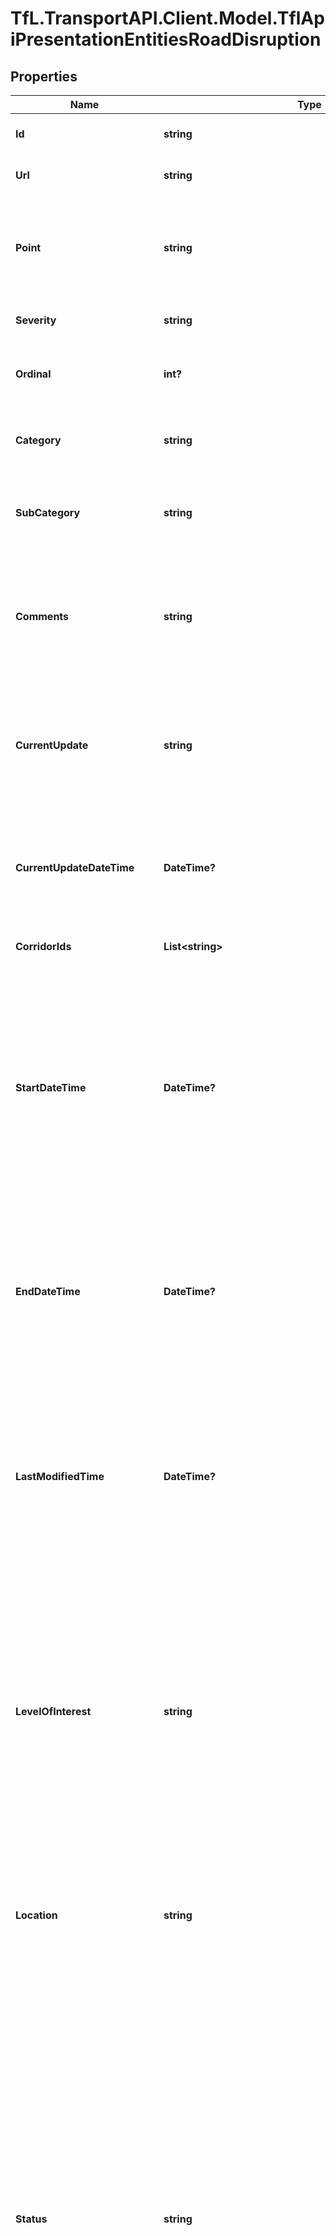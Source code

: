 # TfL.TransportAPI.Client.Model.TflApiPresentationEntitiesRoadDisruption
## Properties

Name | Type | Description | Notes
------------ | ------------- | ------------- | -------------
**Id** | **string** | Unique identifier for the road disruption | [optional] 
**Url** | **string** | URL to retrieve this road disruption | [optional] 
**Point** | **string** | Latitude and longitude (WGS84) of the centroid of the disruption, stored in a geoJSON-formatted string. | [optional] 
**Severity** | **string** | A description of the severity of the disruption. | [optional] 
**Ordinal** | **int?** | An ordinal of the disruption based on severity, level of interest and corridor. | [optional] 
**Category** | **string** | Describes the nature of disruption e.g. Traffic Incidents, Works | [optional] 
**SubCategory** | **string** | Describes the sub-category of disruption e.g. Collapsed Manhole, Abnormal Load | [optional] 
**Comments** | **string** | Full text of comments describing the disruption, including details of any road closures and diversions, where appropriate. | [optional] 
**CurrentUpdate** | **string** | Text of the most recent update from the LSTCC on the state of the               disruption, including the current traffic impact and any advice to               road users. | [optional] 
**CurrentUpdateDateTime** | **DateTime?** | The time when the last CurrentUpdate description was recorded,               or null if no CurrentUpdate has been applied. | [optional] 
**CorridorIds** | **List&lt;string&gt;** | The Ids of affected corridors, if any. | [optional] 
**StartDateTime** | **DateTime?** | The date and time which the disruption started. For a planned disruption (i.e. planned road works) this date will be in the future.              For unplanned disruptions, this will default to the date on which the disruption was first recorded, but may be adjusted by the operator. | [optional] 
**EndDateTime** | **DateTime?** | The date and time on which the disruption ended. For planned disruptions, this date will have a valid value. For unplanned               disruptions in progress, this field will be omitted. | [optional] 
**LastModifiedTime** | **DateTime?** | The date and time on which the disruption was last modified in the system. This information can reliably be used by a developer to quickly              compare two instances of the same disruption to determine if it has been changed. | [optional] 
**LevelOfInterest** | **string** | This describes the level of potential impact on traffic operations of the disruption.               High &#x3D; e.g. a one-off disruption on a major or high profile route which will require a high level of operational attention               Medium &#x3D; This is the default value               Low &#x3D; e.g. a frequently occurring disruption which is well known | [optional] 
**Location** | **string** | Main road name / number (borough) or preset area name where the disruption is located. This might be useful for a map popup where space is limited. | [optional] 
**Status** | **string** | This describes the status of the disruption.                Active &#x3D; currently in progress               Active Long Term &#x3D; currently in progress and long term              Scheduled &#x3D; scheduled to start within the next 180 days              Recurring Works &#x3D; planned maintenance works that follow a regular routine or pattern and whose next occurrence is to start within the next 180 days.              Recently Cleared &#x3D; recently cleared in the last 24 hours              Note that the status of Scheduled or Recurring Works disruptions will change to Active when they start, and will change status again when they end. | [optional] 
**Geography** | [**SystemDataSpatialDbGeography**](SystemDataSpatialDbGeography.md) | Geography version of Point for output as GeoJSON.              Can not use Geometry in a consistent way as non-TIMS disruptions do not have a polygon | [optional] 
**Geometry** | [**SystemDataSpatialDbGeography**](SystemDataSpatialDbGeography.md) | GeoJSON formatted latitude/longitude (WGS84) pairs forming an enclosed polyline or polygon. The polygon will only be included where affected streets information              is not available for the disruption, would be inappropriate (e.g. a very large number of streets), or is centred on an area without streets (e.g. a football stadium). | [optional] 
**Streets** | [**List&lt;TflApiPresentationEntitiesStreet&gt;**](TflApiPresentationEntitiesStreet.md) | A collection of zero or more streets affected by the disruption. | [optional] 
**IsProvisional** | **bool?** | True if the disruption is planned on a future date that is open to change | [optional] 
**HasClosures** | **bool?** | True if any of the affected Streets have a \&quot;Full Closure\&quot; status, false otherwise. A RoadDisruption that has HasClosures is considered a               Severe or Serious disruption for severity filtering purposes. | [optional] 
**LinkText** | **string** | The text of any associated link | [optional] 
**LinkUrl** | **string** | The url of any associated link | [optional] 
**RoadProject** | [**TflApiPresentationEntitiesRoadProject**](TflApiPresentationEntitiesRoadProject.md) | Any associated road project | [optional] 
**PublishStartDate** | **DateTime?** | TDM Additional properties | [optional] 
**PublishEndDate** | **DateTime?** |  | [optional] 
**TimeFrame** | **string** |  | [optional] 
**RoadDisruptionLines** | [**List&lt;TflApiPresentationEntitiesRoadDisruptionLine&gt;**](TflApiPresentationEntitiesRoadDisruptionLine.md) |  | [optional] 
**RoadDisruptionImpactAreas** | [**List&lt;TflApiPresentationEntitiesRoadDisruptionImpactArea&gt;**](TflApiPresentationEntitiesRoadDisruptionImpactArea.md) |  | [optional] 
**RecurringSchedules** | [**List&lt;TflApiPresentationEntitiesRoadDisruptionSchedule&gt;**](TflApiPresentationEntitiesRoadDisruptionSchedule.md) |  | [optional] 

[[Back to Model list]](../../TfL.TransportAPI.Client/docs/README.md#documentation-for-models) [[Back to API list]](../../TfL.TransportAPI.Client/docs/README.md#documentation-for-api-endpoints) [[Back to README]](../../TfL.TransportAPI.Client/docs/README.md)

